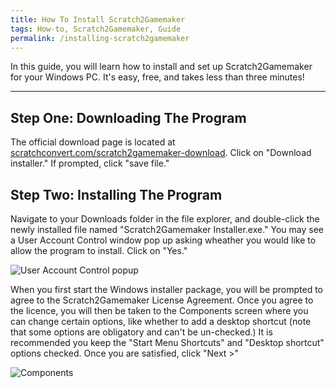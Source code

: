 ```yaml
---
title: How To Install Scratch2Gamemaker
tags: How-to, Scratch2Gamemaker, Guide
permalink: /installing-scratch2gamemaker
---
```


In this guide, you will learn how to install and set up Scratch2Gamemaker for your Windows PC. It's easy, free, and takes less than three minutes!

---

## Step One: Downloading The Program
The official download page is located at [scratchconvert.com/scratch2gamemaker-download](https://scratchconvert.com/scratch2gamemaker-download). Click on "Download installer." If prompted, click "save file."

## Step Two: Installing The Program
Navigate to your Downloads folder in the file explorer, and double-click the newly installed file named "Scratch2Gamemaker Installer.exe." You may see a User Account Control window pop up asking wheather you would like to allow the program to install. Click on "Yes."

![User Account Control popup](/assets/images/post-assets/installing-scratch2gamemaker/uac.png)

When you first start the Windows installer package, you will be prompted to agree to the Scratch2Gamemaker License Agreement. Once you agree to the licence, you will then be taken to the Components screen where you can change certain options, like whether to add a desktop shortcut (note that some options are obligatory and can't be un-checked.) It is recommended you keep the "Start Menu Shortcuts" and "Desktop shortcut" options checked. Once you are satisfied, click "Next >"

![Components](/assets/images/post-assets/installing-scratch2gamemaker/components.png)

